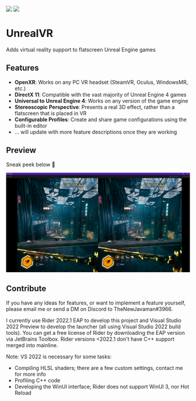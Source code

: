 ![](https://img.shields.io/github/license/TheNewJavaman/unreal-vr?color=blue&label=License)
![](https://img.shields.io/badge/Flatscreen%20to%20VR--blue)

# UnrealVR

Adds virtual reality support to flatscreen Unreal Engine games

## Features

- **OpenXR**: Works on any PC VR headset (SteamVR, Oculus, WindowsMR, etc.)
- **DirectX 11**: Compatible with the vast majority of Unreal Engine 4 games
- **Universal to Unreal Engine 4**: Works on any version of the game engine
- **Stereoscopic Perspective**: Presents a real 3D effect, rather than a flatscreen that is placed in VR
- **Configurable Profiles**: Create and share game configurations using the built-in editor
- ... will update with more feature descriptions once they are working

## Preview

Sneak peek below 👀

![](preview.png)

## Contribute

If you have any ideas for features, or want to implement a feature yourself, please email me or send a DM on Discord to
TheNewJavaman#3966.

I currently use Rider 2022.1 EAP to develop this project and Visual Studio 2022 Preview to develop the launcher (all using Visual Studio 2022 build tools). You can get a
free license of Rider by downloading the EAP version via JetBrains Toolbox. Rider versions <2022.1 don't have C++ support merged into mainline.

Note: VS 2022 is necessary for some tasks:
- Compiling HLSL shaders; there are a few custom settings, contact me for more info
- Profiling C++ code
- Developing the WinUI interface; Rider does not support WinUI 3, nor Hot Reload